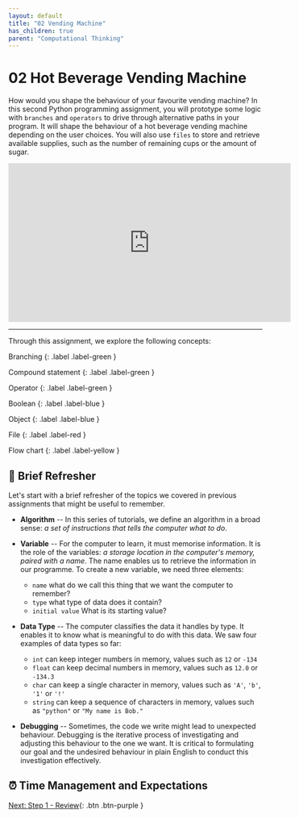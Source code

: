 ```yaml
---
layout: default
title: "02 Vending Machine"
has_children: true
parent: "Computational Thinking"
---
```


# 02 Hot Beverage Vending Machine

How would you shape the behaviour of your favourite vending machine? In this second Python programming assignment, you will prototype some logic with `branches` and `operators` to drive through alternative paths in your program. It will shape the behaviour of a hot beverage vending machine depending on the user choices. You will also use `files` to store and retrieve available supplies, such as the number of remaining cups or the amount of sugar.

<div style="text-align:center">
  <iframe width="560" height="315" src="https://www.youtube-nocookie.com/embed/Jm4fkykLPJI" frameborder="0" allow="accelerometer; autoplay; clipboard-write; encrypted-media; gyroscope; picture-in-picture" allowfullscreen></iframe>
</div>

---

Through this assignment, we explore the following concepts:

<!-- [Branch]({{site.baseurl}}/key_concepts/#branching)
{: .label .label-green } -->

Branching
{: .label .label-green }

Compound statement
{: .label .label-green }

Operator
{: .label .label-green }

Boolean
{: .label .label-blue }

Object
{: .label .label-blue }

File
{: .label .label-red }

Flow chart
{: .label .label-yellow }

## 💨  Brief Refresher

Let's start with a brief refresher of the topics we covered in previous assignments that might be useful to remember.

* **Algorithm** -- In this series of tutorials, we define an algorithm in a broad sense: _a set of instructions that tells the computer what to do_.

* **Variable** -- For the computer to learn, it must memorise information. It is the role of the variables: _a storage location in the computer's memory, paired with a name_. The name enables us to retrieve the information in our programme. To create a new variable, we need three elements:

  * `name` what do we call this thing that we want the computer to remember?
  * `type` what type of data does it contain?
  * `initial value` What is its starting value?

* **Data Type** -- The computer classifies the data it handles by type. It enables it to know what is meaningful to do with this data. We saw four examples of data types so far:

  * `int` can keep integer numbers in memory, values such as `12` or `-134`
  * `float` can keep decimal numbers in memory, values such as `12.0` or `-134.3`
  * `char` can keep a single character in memory, values such as `'A'`, `'b'`, `'1'` or `'!'`
  * `string` can keep a sequence of characters in memory, values such as `"python"` or `"My name is Bob."` 

* **Debugging** -- Sometimes, the code we write might lead to unexpected behaviour. Debugging is the iterative process of investigating and adjusting this behaviour to the one we want. It is critical to formulating our goal and the undesired behaviour in plain English to conduct this investigation effectively.

## ⏰  Time Management and Expectations



[Next: Step 1 - Review]({{site.baseurl}}/computational-thinking/02-vending-machine/step1-review/){: .btn .btn-purple }
